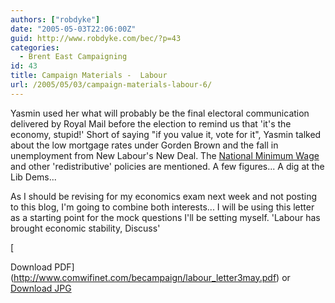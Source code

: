 ```yaml
---
authors: ["robdyke"]
date: "2005-05-03T22:06:00Z"
guid: http://www.robdyke.com/bec/?p=43
categories:
  - Brent East Campaigning
id: 43
title: Campaign Materials -  Labour
url: /2005/05/03/campaign-materials-labour-6/
---
```

Yasmin used her what will probably be the final electoral communication delivered by Royal Mail before the election to remind us that 'it's the economy, stupid!' Short of saying "if you value it, vote for it", Yasmin talked about the low mortgage rates under Gorden Brown and the fall in unemployment from New Labour's New Deal. The [National Minimum Wage](http://www.direct.gov.uk/Topics/Employment/Employees/RightsAtWork/RightsAtWorkArticle/fs/en?CONTENT_ID=4018234&chk=xYDzG9) and other 'redistributive' policies are mentioned. A few figures... A dig at the Lib Dems...

As I should be revising for my economics exam next week and not posting to this blog, I'm going to combine both interests... I will be using this letter as a starting point for the mock questions I'll be setting myself. 'Labour has brought economic stability, Discuss'
  
[
  
Download PDF](http://www.comwifinet.com/becampaign/labour_letter3may.pdf) or [Download JPG](http://www.comwifinet.com/becampaign/labour_letter3may.jpg)